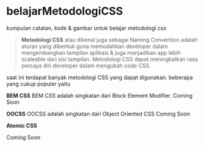# belajarMetodologiCSS
kumpulan catatan, kode & gambar untuk belajar metodologi css

> **Metodologi CSS** atau dikenal juga sebagai Naming Convention adalah aturan yang dibentuk guna memudahkan developer dalam mengembangkan tampilan aplikasi & juga menjadikan app lebih scaleable dari sisi tampilan. Metodologi CSS dapat meningkatkan rasa percaya diri developer dalam mengubah code CSS.

saat ini terdapat banyak metodologi CSS yang dapat digunakan. beberapa yang cukup populer yaitu

**BEM CSS**
BEM CSS adalah singkatan dari Block Element Modifier.
Coming Soon

**OOCSS**
OOCSS adalah singkatan dari Object Oriented CSS
Coming Soon

**Atomic CSS**

Coming Soon